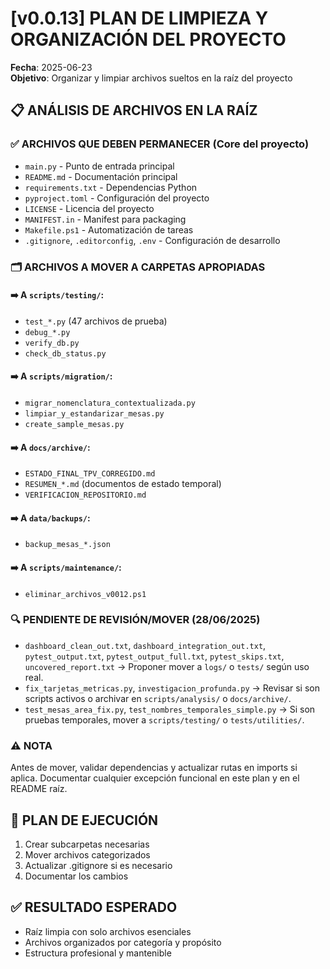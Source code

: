 # [v0.0.13] PLAN DE LIMPIEZA Y ORGANIZACIÓN DEL PROYECTO
**Fecha**: 2025-06-23  
**Objetivo**: Organizar y limpiar archivos sueltos en la raíz del proyecto

## 📋 ANÁLISIS DE ARCHIVOS EN LA RAÍZ

### ✅ ARCHIVOS QUE DEBEN PERMANECER (Core del proyecto)
- `main.py` - Punto de entrada principal
- `README.md` - Documentación principal
- `requirements.txt` - Dependencias Python
- `pyproject.toml` - Configuración del proyecto
- `LICENSE` - Licencia del proyecto
- `MANIFEST.in` - Manifest para packaging
- `Makefile.ps1` - Automatización de tareas
- `.gitignore`, `.editorconfig`, `.env` - Configuración de desarrollo

### 🗂️ ARCHIVOS A MOVER A CARPETAS APROPIADAS

#### ➡️ A `scripts/testing/`:
- `test_*.py` (47 archivos de prueba)
- `debug_*.py`
- `verify_db.py`
- `check_db_status.py`

#### ➡️ A `scripts/migration/`:
- `migrar_nomenclatura_contextualizada.py`
- `limpiar_y_estandarizar_mesas.py`
- `create_sample_mesas.py`

#### ➡️ A `docs/archive/`:
- `ESTADO_FINAL_TPV_CORREGIDO.md`
- `RESUMEN_*.md` (documentos de estado temporal)
- `VERIFICACION_REPOSITORIO.md`

#### ➡️ A `data/backups/`:
- `backup_mesas_*.json`

#### ➡️ A `scripts/maintenance/`:
- `eliminar_archivos_v0012.ps1`

### 🔍 PENDIENTE DE REVISIÓN/MOVER (28/06/2025)
- `dashboard_clean_out.txt`, `dashboard_integration_out.txt`, `pytest_output.txt`, `pytest_output_full.txt`, `pytest_skips.txt`, `uncovered_report.txt` → Proponer mover a `logs/` o `tests/` según uso real.
- `fix_tarjetas_metricas.py`, `investigacion_profunda.py` → Revisar si son scripts activos o archivar en `scripts/analysis/` o `docs/archive/`.
- `test_mesas_area_fix.py`, `test_nombres_temporales_simple.py` → Si son pruebas temporales, mover a `scripts/testing/` o `tests/utilities/`.


### ⚠️ NOTA
Antes de mover, validar dependencias y actualizar rutas en imports si aplica. Documentar cualquier excepción funcional en este plan y en el README raíz.

## 🎯 PLAN DE EJECUCIÓN
1. Crear subcarpetas necesarias
2. Mover archivos categorizados
3. Actualizar .gitignore si es necesario
4. Documentar los cambios

## ✅ RESULTADO ESPERADO
- Raíz limpia con solo archivos esenciales
- Archivos organizados por categoría y propósito
- Estructura profesional y mantenible

